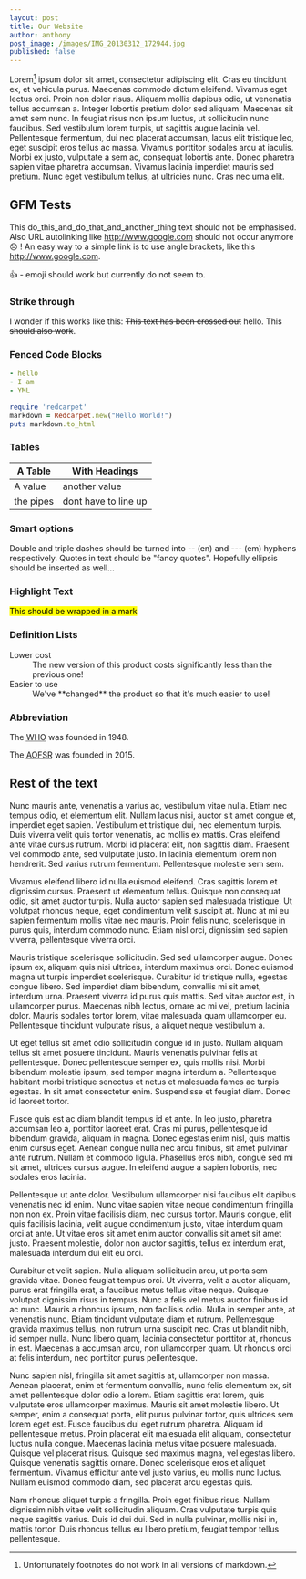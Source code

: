 ```yaml
---
layout: post
title: Our Website
author: anthony
post_image: /images/IMG_20130312_172944.jpg 
published: false
---
```


Lorem[^1] ipsum dolor sit amet, consectetur adipiscing elit. Cras eu tincidunt ex, et vehicula purus. Maecenas commodo dictum eleifend. Vivamus eget lectus orci. Proin non dolor risus. Aliquam mollis dapibus odio, ut venenatis tellus accumsan a. Integer lobortis pretium dolor sed aliquam. Maecenas sit amet sem nunc. In feugiat risus non ipsum luctus, ut sollicitudin nunc faucibus. Sed vestibulum lorem turpis, ut sagittis augue lacinia vel. Pellentesque fermentum, dui nec placerat accumsan, lacus elit tristique leo, eget suscipit eros tellus ac massa. Vivamus porttitor sodales arcu at iaculis. Morbi ex justo, vulputate a sem ac, consequat lobortis ante. Donec pharetra sapien vitae pharetra accumsan. Vivamus lacinia imperdiet mauris sed pretium. Nunc eget vestibulum tellus, at ultricies nunc. Cras nec urna elit.



## GFM Tests

This do_this_and_do_that_and_another_thing text should not be emphasised. Also URL autolinking like http://www.google.com
should not occur anymore :disappointed: ! An easy way to a simple link is to use angle brackets, like this
<http://www.google.com>.

:+1: - emoji should work but currently do not seem to.

### Strike through

I wonder if this works like this: ~~This text has been crossed out~~ hello.
This <del>should also work</del>.

### Fenced Code Blocks

```yaml
- hello
- I am
- YML
```

```ruby
require 'redcarpet'
markdown = Redcarpet.new("Hello World!")
puts markdown.to_html
```

### Tables


| A Table | With Headings |
| ------- | ------------- |
| A value | another value |
| the pipes | dont have to line up |

### Smart options

Double and triple dashes should be turned into -- (en) and --- (em) hyphens respectively. Quotes in text should be "fancy quotes". Hopefully ellipsis should be inserted as well...

### Highlight Text

<mark>This should be wrapped in a mark</mark>

### Definition Lists

<dl>
  <dt>Lower cost</dt>
  <dd>The new version of this product costs significantly less than the previous one!</dd>
  <dt>Easier to use</dt>
  <dd markdown="1">We've **changed** the product so that it's much easier to use!</dd>
</dl>


### Abbreviation
The <abbr title="World Health Organization">WHO</abbr> was founded in 1948.

The <abbr title="Another One For Some Reason">AOFSR</abbr> was founded in 2015.


## Rest of the text


Nunc mauris ante, venenatis a varius ac, vestibulum vitae nulla. Etiam nec tempus odio, et elementum elit. Nullam lacus nisi, auctor sit amet congue et, imperdiet eget sapien. Vestibulum et tristique dui, nec elementum turpis. Duis viverra velit quis tortor venenatis, ac mollis ex mattis. Cras eleifend ante vitae cursus rutrum. Morbi id placerat elit, non sagittis diam. Praesent vel commodo ante, sed vulputate justo. In lacinia elementum lorem non hendrerit. Sed varius rutrum fermentum. Pellentesque molestie sem sem.

Vivamus eleifend libero id nulla euismod eleifend. Cras sagittis lorem et dignissim cursus. Praesent ut elementum tellus. Quisque non consequat odio, sit amet auctor turpis. Nulla auctor sapien sed malesuada tristique. Ut volutpat rhoncus neque, eget condimentum velit suscipit at. Nunc at mi eu sapien fermentum mollis vitae nec mauris. Proin felis nunc, scelerisque in purus quis, interdum commodo nunc. Etiam nisl orci, dignissim sed sapien viverra, pellentesque viverra orci.

Mauris tristique scelerisque sollicitudin. Sed sed ullamcorper augue. Donec ipsum ex, aliquam quis nisi ultrices, interdum maximus orci. Donec euismod magna ut turpis imperdiet scelerisque. Curabitur id tristique nulla, egestas congue libero. Sed imperdiet diam bibendum, convallis mi sit amet, interdum urna. Praesent viverra id purus quis mattis. Sed vitae auctor est, in ullamcorper purus. Maecenas nibh lectus, ornare ac mi vel, pretium lacinia dolor. Mauris sodales tortor lorem, vitae malesuada quam ullamcorper eu. Pellentesque tincidunt vulputate risus, a aliquet neque vestibulum a.

Ut eget tellus sit amet odio sollicitudin congue id in justo. Nullam aliquam tellus sit amet posuere tincidunt. Mauris venenatis pulvinar felis at pellentesque. Donec pellentesque semper ex, quis mollis nisi. Morbi bibendum molestie ipsum, sed tempor magna interdum a. Pellentesque habitant morbi tristique senectus et netus et malesuada fames ac turpis egestas. In sit amet consectetur enim. Suspendisse et feugiat diam. Donec id laoreet tortor.

Fusce quis est ac diam blandit tempus id et ante. In leo justo, pharetra accumsan leo a, porttitor laoreet erat. Cras mi purus, pellentesque id bibendum gravida, aliquam in magna. Donec egestas enim nisl, quis mattis enim cursus eget. Aenean congue nulla nec arcu finibus, sit amet pulvinar ante rutrum. Nullam et commodo ligula. Phasellus eros nibh, congue sed mi sit amet, ultrices cursus augue. In eleifend augue a sapien lobortis, nec sodales eros lacinia.

Pellentesque ut ante dolor. Vestibulum ullamcorper nisi faucibus elit dapibus venenatis nec id enim. Nunc vitae sapien vitae neque condimentum fringilla non non ex. Proin vitae facilisis diam, nec cursus tortor. Mauris congue, elit quis facilisis lacinia, velit augue condimentum justo, vitae interdum quam orci at ante. Ut vitae eros sit amet enim auctor convallis sit amet sit amet justo. Praesent molestie, dolor non auctor sagittis, tellus ex interdum erat, malesuada interdum dui elit eu orci.

Curabitur et velit sapien. Nulla aliquam sollicitudin arcu, ut porta sem gravida vitae. Donec feugiat tempus orci. Ut viverra, velit a auctor aliquam, purus erat fringilla erat, a faucibus metus tellus vitae neque. Quisque volutpat dignissim risus in tempus. Nunc a felis vel metus auctor finibus id ac nunc. Mauris a rhoncus ipsum, non facilisis odio. Nulla in semper ante, at venenatis nunc. Etiam tincidunt vulputate diam et rutrum. Pellentesque gravida maximus tellus, non rutrum urna suscipit nec. Cras ut blandit nibh, id semper nulla. Nunc libero quam, lacinia consectetur porttitor at, rhoncus in est. Maecenas a accumsan arcu, non ullamcorper quam. Ut rhoncus orci at felis interdum, nec porttitor purus pellentesque.

Nunc sapien nisl, fringilla sit amet sagittis at, ullamcorper non massa. Aenean placerat, enim et fermentum convallis, nunc felis elementum ex, sit amet pellentesque dolor odio a lorem. Etiam sagittis erat lorem, quis vulputate eros ullamcorper maximus. Mauris sit amet molestie libero. Ut semper, enim a consequat porta, elit purus pulvinar tortor, quis ultrices sem lorem eget est. Fusce faucibus dui eget rutrum pharetra. Aliquam id pellentesque metus. Proin placerat elit malesuada elit aliquam, consectetur luctus nulla congue. Maecenas lacinia metus vitae posuere malesuada. Quisque vel placerat risus. Quisque sed maximus magna, vel egestas libero. Quisque venenatis sagittis ornare. Donec scelerisque eros et aliquet fermentum. Vivamus efficitur ante vel justo varius, eu mollis nunc luctus. Nullam euismod commodo diam, sed placerat arcu egestas quis.

Nam rhoncus aliquet turpis a fringilla. Proin eget finibus risus. Nullam dignissim nibh vitae velit sollicitudin aliquam. Cras vulputate turpis quis neque sagittis varius. Duis id dui dui. Sed in nulla pulvinar, mollis nisi in, mattis tortor. Duis rhoncus tellus eu libero pretium, feugiat tempor tellus pellentesque.


[^1]: Unfortunately footnotes do not work in all versions of markdown.